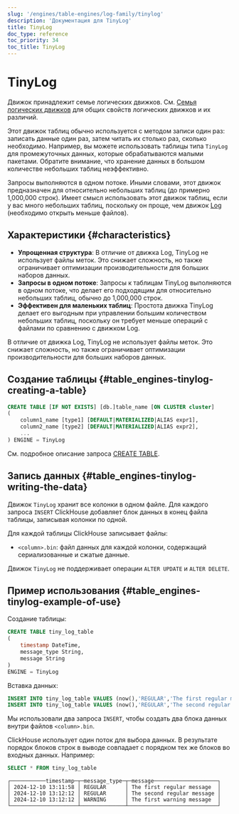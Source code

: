 ```yaml
---
slug: '/engines/table-engines/log-family/tinylog'
description: 'Документация для TinyLog'
title: TinyLog
doc_type: reference
toc_priority: 34
toc_title: TinyLog
---
```

# TinyLog

Движок принадлежит семье логических движков. См. [Семья логических движков](../../../engines/table-engines/log-family/index.md) для общих свойств логических движков и их различий.

Этот движок таблиц обычно используется с методом записи один раз: записать данные один раз, затем читать их столько раз, сколько необходимо. Например, вы можете использовать таблицы типа `TinyLog` для промежуточных данных, которые обрабатываются малыми пакетами. Обратите внимание, что хранение данных в большом количестве небольших таблиц неэффективно.

Запросы выполняются в одном потоке. Иными словами, этот движок предназначен для относительно небольших таблиц (до примерно 1,000,000 строк). Имеет смысл использовать этот движок таблиц, если у вас много небольших таблиц, поскольку он проще, чем движок [Log](../../../engines/table-engines/log-family/log.md) (необходимо открыть меньше файлов).

## Характеристики {#characteristics}

- **Упрощенная структура**: В отличие от движка Log, TinyLog не использует файлы меток. Это снижает сложность, но также ограничивает оптимизации производительности для больших наборов данных.
- **Запросы в одном потоке**: Запросы к таблицам TinyLog выполняются в одном потоке, что делает его подходящим для относительно небольших таблиц, обычно до 1,000,000 строк.
- **Эффективен для маленьких таблиц**: Простота движка TinyLog делает его выгодным при управлении большим количеством небольших таблиц, поскольку он требует меньше операций с файлами по сравнению с движком Log.

В отличие от движка Log, TinyLog не использует файлы меток. Это снижает сложность, но также ограничивает оптимизации производительности для больших наборов данных.

## Создание таблицы {#table_engines-tinylog-creating-a-table}

```sql
CREATE TABLE [IF NOT EXISTS] [db.]table_name [ON CLUSTER cluster]
(
    column1_name [type1] [DEFAULT|MATERIALIZED|ALIAS expr1],
    column2_name [type2] [DEFAULT|MATERIALIZED|ALIAS expr2],
    ...
) ENGINE = TinyLog
```

См. подробное описание запроса [CREATE TABLE](/sql-reference/statements/create/table).

## Запись данных {#table_engines-tinylog-writing-the-data}

Движок `TinyLog` хранит все колонки в одном файле. Для каждого запроса `INSERT` ClickHouse добавляет блок данных в конец файла таблицы, записывая колонки по одной.

Для каждой таблицы ClickHouse записывает файлы:

- `<column>.bin`: файл данных для каждой колонки, содержащий сериализованные и сжатые данные.

Движок `TinyLog` не поддерживает операции `ALTER UPDATE` и `ALTER DELETE`.

## Пример использования {#table_engines-tinylog-example-of-use}

Создание таблицы:

```sql
CREATE TABLE tiny_log_table
(
    timestamp DateTime,
    message_type String,
    message String
)
ENGINE = TinyLog
```

Вставка данных:

```sql
INSERT INTO tiny_log_table VALUES (now(),'REGULAR','The first regular message')
INSERT INTO tiny_log_table VALUES (now(),'REGULAR','The second regular message'),(now(),'WARNING','The first warning message')
```

Мы использовали два запроса `INSERT`, чтобы создать два блока данных внутри файлов `<column>.bin`.

ClickHouse использует один поток для выбора данных. В результате порядок блоков строк в выводе совпадает с порядком тех же блоков во входных данных. Например:

```sql
SELECT * FROM tiny_log_table
```

```text
┌───────────timestamp─┬─message_type─┬─message────────────────────┐
│ 2024-12-10 13:11:58 │ REGULAR      │ The first regular message  │
│ 2024-12-10 13:12:12 │ REGULAR      │ The second regular message │
│ 2024-12-10 13:12:12 │ WARNING      │ The first warning message  │
└─────────────────────┴──────────────┴────────────────────────────┘
```